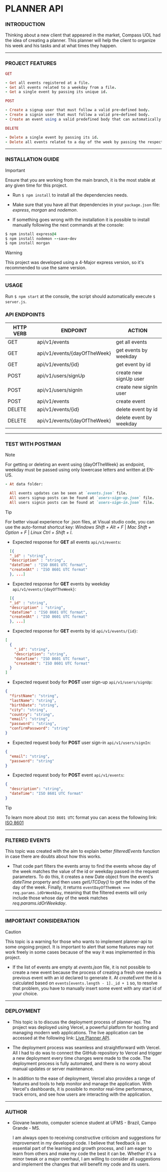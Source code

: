 # PLANNER API

### **INTRODUCTION**

Thinking about a new client that appeared in the market, Compass UOL had the idea of creating a planner. This planner will help the client to organize his week and his tasks and at what times they happen.

---

### **PROJECT FEATURES**

```ruby
GET

- Get all events registered at a file.
- Get all events related to a weekday from a file.
- Get a single event by passing its unique id.

POST

- Create a signup user that must follow a valid pre-defined body.
- Create a signin user that must follow a valid pre-defined body.
- Create an event using a valid predefined body that can automatically register its creation time and generate a new id.

DELETE

- Delete a single event by passing its id.
- Delete all events related to a day of the week by passing the respective weekday.
```

---

### **INSTALLATION GUIDE**

> [!IMPORTANT]
> Ensure that you are working from the main branch, it is the most stable at any given time for this project.

- Run `$ npm install` to install all the dependencies needs.

- Make sure that you have all that dependencies in your `package.json` file: _express_, _morgan_ and _nodemon_.

- If something goes wrong with the installation it is possible to install manually following the next commands at the console:

```ruby
$ npm install express@4
$ npm install nodemon --save-dev
$ npm install morgan
```

> [!WARNING]
> This project was developed using a 4-Major express version, so it's recommended to use the same version.

---

### **USAGE**

Run `$ npm start` at the console, the script should automatically execute `$ server.js`.

### **API ENDPOINTS**

| **HTTP VERB** | **ENDPOINT**                 | **ACTION**              |
| ------------- | ---------------------------- | ----------------------- |
| GET           | api/v1/events                | get all events          |
| GET           | api/v1/events/{dayOfTheWeek} | get events by weekday   |
| GET           | api/v1/events/{id}           | get event by id         |
| POST          | api/v1/users/signUp          | create new signUp user  |
| POST          | api/v1/users/signIn          | create new signIn user  |
| POST          | api/v1/events                | create event            |
| DELETE        | api/v1/events/{id}           | delete event by id      |
| DELETE        | api/v1/events/{dayOfTheWeek} | delete event by weekday |

---

### **TEST WITH POSTMAN**

> [!NOTE]
> For getting or deleting an event using {dayOfTheWeek} as endpoint, weekday must be passed using only lowercase letters and written at EN-US.

```ruby
- At data folder:

  All events updates can be seen at `events.json` file.
  All users signup posts can be found at `users-sign-up.json` file.
  All users signin posts can be found at `users-sign-in.json` file.
```

> [!TIP]
> For better visual experience for .json files, at Visual studio code, you can use the auto-format shortcut key: _Windows Shift + Alt + F_ | _Mac Shift + Option + F_ | _Linux Ctrl + Shift + l_.

- Expected response for **GET** all events `api/v1/events`:

```json
  [{
  "_id" : "string",
  "description" : "string",
  "dateTime" : "ISO 8601 UTC format",
  "createdAt" : "ISO 8601 UTC format"
  }, ...]
```

- Expected response for **GET** events by weekday `api/v1/events/{dayOfTheWeek}`:

```json
  [{
  "_id" : "string",
  "description" : "string",
  "dateTime" : "ISO 8601 UTC format",
  "createdAt" : "ISO 8601 UTC format"
  }, ...]
```

- Expected response for **GET** events by id `api/v1/events/{id}`:

```json
[
  {
    "_id": "string",
    "description": "string",
    "dateTime": "ISO 8601 UTC format",
    "createdAt": "ISO 8601 UTC format"
  }
]
```

- Expected request body for **POST** user sign-up `api/v1/users/signUp`:

```json
{
  "firstName": "string",
  "lastName": "string",
  "birthDate": "string",
  "city": "string",
  "country": "string",
  "email": "string",
  "password": "string",
  "confirmPassword": "string"
}
```

- Expected request body for **POST** user sign-in `api/v1/users/signIn`:

```json
{
  "email": "string",
  "password": "string"
}
```

- Expected request body for **POST** event `api/v1/events`:

```json
{
  "description": "string",
  "dateTime": "ISO 8601 UTC format"
}
```

> [!TIP]
> To learn more about `ISO 8601 UTC` format you can acess the following link: [ISO 8601](https://documentation.sas.com/doc/en/vdmmlcdc/8.1/leforinforref/p1a0qt18rxydrkn1b0rtdfh2t8zs.htm#:~:text=UTC%20is%20a%20datetime%20value,ss%2B%7C%E2%80%93%20hh%3Amm)

---

### **FILTERED EVENTS**

This topic was created with the aim to explain better _filteredEvents_ function in case there are doubts about how this works.

- That code part filters the events array to find the events whose day of the week matches the value of the id or weekday passed in the request parameters. To do this, it creates a new Date object from the event's _dateTime_ property and then uses _getUTCDay()_ to get the index of the day of the week. Finally, it returns `eventDayOfTheWeek === req.params.idOrWeekDay`, meaning that the filtered events will only include those whose day of the week matches _req.params.idOrWeekday_.

---

### **IMPORTANT CONSIDERATION**

> [!CAUTION]
> This topic is a warning for those who wants to implement planner-api to some ongoing project. It is important to alert that some features may not work freely in some cases because of the way it was implemented in this project.

- If the list of events are empty at _events.json_ file, it is not possible to create a new event because the process of creating a fresh one needs a previous event with an id declared to generate it. At _createEvent_ the id is calculated based on `events[events.length - 1]._id + 1` so, to resolve that problem, you have to manually insert some event with any start id of your choice.

---

### **DEPLOYMENT**

- This topic is to discuss the deployment process of planner-api. The project was deployed using Vercel, a powerful platform for hosting and managing modern web applications. The live application can be accessed at the following link: [Live Planner API](https://planner-api.vercel.app/).

- The deployment process was seamless and straightforward with Vercel. All I had to do was to connect the GitHub repository to Vercel and trigger a new deployment every time changes were made to the code. The deployment process is fully automated, and there is no worry about manual updates or server maintenance.

- In addition to the ease of deployment, Vercel also provides a range of features and tools to help monitor and manage the application. With Vercel's dashboards, it is possible to monitor real-time performance, track errors, and see how users are interacting with the application.

---

### **AUTHOR**

- Giovane Iwamoto, computer science student at UFMS - Brazil, Campo Grande - MS.

  I am always open to receiving constructive criticism and suggestions for improvement in my developed code. I believe that feedback is an essential part of the learning and growth process, and I am eager to learn from others and make my code the best it can be. Whether it's a minor tweak or a major overhaul, I am willing to consider all suggestions and implement the changes that will benefit my code and its users.
